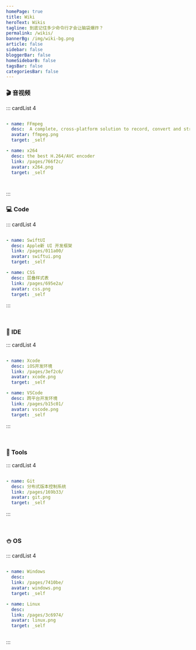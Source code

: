 ```yaml
---
homePage: true
title: Wiki
heroText: Wikis
tagline: 到底记住多少命令行才会让脑袋爆炸？
permalink: /wikis/
bannerBg: /img/wiki-bg.png
article: false
sidebar: false
bloggerBar: false
homeSidebarB: false
tagsBar: false
categoriesBar: false
---
```


### 🎬 音视频

::: cardList 4
```yaml

- name: FFmpeg
  desc:  A complete, cross-platform solution to record, convert and stream audio and video. 
  avatar: ffmpeg.png
  target: _self

- name: x264
  desc: the best H.264/AVC encoder
  link: /pages/766f2c/
  avatar: x264.png
  target: _self




```
:::


### 💻 Code

::: cardList 4
```yaml

- name: SwiftUI
  desc: Apple新 UI 开发框架
  link: /pages/011a00/
  avatar: swiftui.png
  target: _self

- name: CSS
  desc: 层叠样式表
  link: /pages/695e2a/
  avatar: css.png
  target: _self

```
:::


<br>

### 🚀 IDE

::: cardList 4
```yaml

- name: Xcode
  desc: iOS开发环境
  link: /pages/3ef2c6/
  avatar: xcode.png
  target: _self

- name: VSCode
  desc: 跨平台开发环境
  link: /pages/b15c01/
  avatar: vscode.png
  target: _self

```
:::

<br>


### 🔧 Tools

::: cardList 4
```yaml

- name: Git
  desc: 分布式版本控制系统
  link: /pages/169b33/
  avatar: git.png
  target: _self


```
:::



<br>


### ⛄ OS

::: cardList 4
```yaml

- name: Windows
  desc:  
  link: /pages/7410be/
  avatar: windows.png
  target: _self

- name: Linux
  desc: 
  link: /pages/3c6974/
  avatar: linux.png
  target: _self



```
:::
